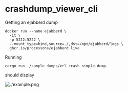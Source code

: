 # crashdump_viewer_cli

Getting an ejabberd dump
```
docker run --name ejabberd \
  -it \
  -p 5222:5222 \
  --mount type=bind,source=./,dst=/opt/ejabberd/logs \
  ghcr.io/processone/ejabberd live

```


Running
```
cargo run ./sample_dumps/erl_crash_simple.dump
```

should display

![./example.png](./example.png)
